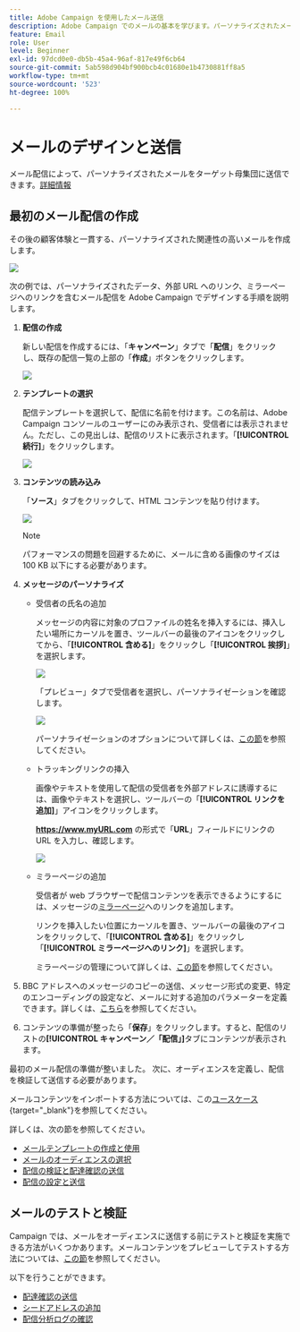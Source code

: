 ```yaml
---
title: Adobe Campaign を使用したメール送信
description: Adobe Campaign でのメールの基本を学びます。パーソナライズされたメールをターゲット母集団に送信します。
feature: Email
role: User
level: Beginner
exl-id: 97dcd0e0-db5b-45a4-96af-817e49f6cb64
source-git-commit: 5ab598d904bf900bcb4c01680e1b4730881ff8a5
workflow-type: tm+mt
source-wordcount: '523'
ht-degree: 100%

---
```


# メールのデザインと送信

メール配信によって、パーソナライズされたメールをターゲット母集団に送信できます。[詳細情報](../send/send.md)

## 最初のメール配信の作成

その後の顧客体験と一貫する、パーソナライズされた関連性の高いメールを作成します。

![](assets/new-email-content.png)


次の例では、パーソナライズされたデータ、外部 URL へのリンク、ミラーページへのリンクを含むメール配信を Adobe Campaign でデザインする手順を説明します。

1. **配信の作成**

   新しい配信を作成するには、「**キャンペーン**」タブで「**配信**」をクリックし、既存の配信一覧の上部の「**作成**」ボタンをクリックします。

   ![](assets/delivery_step_1.png)

1. **テンプレートの選択**

   配信テンプレートを選択して、配信に名前を付けます。この名前は、Adobe Campaign コンソールのユーザーにのみ表示され、受信者には表示されません。ただし、この見出しは、配信のリストに表示されます。「**[!UICONTROL 続行]**」をクリックします。

   ![](assets/dce_delivery_model.png)

1. **コンテンツの読み込み**

   「**ソース**」タブをクリックして、HTML コンテンツを貼り付けます。

   ![](assets/paste-content.png)

   >[!NOTE]
   >
   >パフォーマンスの問題を回避するために、メールに含める画像のサイズは 100 KB 以下にする必要があります。

1. **メッセージのパーソナライズ**

   * 受信者の氏名の追加

     メッセージの内容に対象のプロファイルの姓名を挿入するには、挿入したい場所にカーソルを置き、ツールバーの最後のアイコンをクリックしてから、「**[!UICONTROL 含める]**」をクリックし「**[!UICONTROL 挨拶]**」を選択します。

     ![](assets/include-greetings.png)

     「プレビュー」タブで受信者を選択し、パーソナライゼーションを確認します。

     ![](assets/perso-check.png)

     パーソナライゼーションのオプションについて詳しくは、[この節](personalize.md)を参照してください。

   * トラッキングリンクの挿入

     画像やテキストを使用して配信の受信者を外部アドレスに誘導するには、画像やテキストを選択し、ツールバーの「**[!UICONTROL リンクを追加]**」アイコンをクリックします。

     **https://www.myURL.com** の形式で「**URL**」フィールドにリンクの URL を入力し、確認します。

     ![](assets/add-a-link.png)

   * ミラーページの追加

     受信者が web ブラウザーで配信コンテンツを表示できるようにするには、メッセージの[ミラーページ](mirror-page.md)へのリンクを追加します。

     リンクを挿入したい位置にカーソルを置き、ツールバーの最後のアイコンをクリックして、「**[!UICONTROL 含める]**」をクリックし「**[!UICONTROL ミラーページへのリンク]**」を選択します。

     ミラーページの管理について詳しくは、[この節](mirror-page.md#link-to-mirror-page)を参照してください。

1. BBC アドレスへのメッセージのコピーの送信、メッセージ形式の変更、特定のエンコーディングの設定など、メールに対する追加のパラメーターを定義できます。詳しくは、[こちら](email-parameters.md)を参照してください。

1. コンテンツの準備が整ったら「**保存**」をクリックします。すると、配信のリストの&#x200B;**[!UICONTROL キャンペーン／「配信」]**&#x200B;タブにコンテンツが表示されます。

最初のメール配信の準備が整いました。 次に、オーディエンスを定義し、配信を検証して送信する必要があります。

メールコンテンツをインポートする方法については、この[ユースケース](https://experienceleague.adobe.com/docs/campaign/automation/workflows/use-cases/deliveries/load-delivery-content.html?lang=ja){target="_blank"}を参照してください。

詳しくは、次の節を参照してください。

<!--[Design an email in Campaign]-->
* [メールテンプレートの作成と使用](../send/create-templates.md)
* [メールのオーディエンスの選択](../audiences/gs-audiences.md)
* [配信の検証と配達確認の送信](preview-and-proof.md)
* [配信の設定と送信](configure-and-send.md)

## メールのテストと検証

Campaign では、メールをオーディエンスに送信する前にテストと検証を実施できる方法がいくつかあります。メールコンテンツをプレビューしてテストする方法については、[この節](../send/preview-and-proof.md)を参照してください。

以下を行うことができます。

* [配達確認の送信](preview-and-proof.md)
* [シードアドレスの追加](../audiences/test-profiles.md)
* [配信分析ログの確認](delivery-analysis.md)

